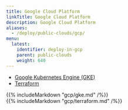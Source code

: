 ```yaml
---
title: Google Cloud Platform
linkTitle: Google Cloud Platform
description: Google Cloud Platform
aliases:
  - /deploy/public-clouds/gcp/
menu:
  latest:
    identifier: deploy-in-gcp
    parent: public-clouds
    weight: 640
---
```


<ul class="nav nav-tabs nav-tabs-yb">
  <li>
    <a href="#gke" class="nav-link active" id="gke-tab" data-toggle="tab" role="tab" aria-controls="gke" aria-selected="true">
      <i class="fas fa-cubes" aria-hidden="true"></i>
      Google Kubernetes Engine (GKE)
    </a>
  </li>
  <li>
    <a href="#terraform" class="nav-link" id="terraform-tab" data-toggle="tab" role="tab" aria-controls="terraform" aria-selected="true">
      <i class="icon-shell"></i>
      Terraform
    </a>
  </li>
</ul>

<div class="tab-content">
  <div id="gke" class="tab-pane fade show active" role="tabpanel" aria-labelledby="gke-tab">
    {{% includeMarkdown "gcp/gke.md" /%}}
  </div>
  <div id="terraform" class="tab-pane fade" role="tabpanel" aria-labelledby="terraform-tab">
    {{% includeMarkdown "gcp/terraform.md" /%}}
  </div>
</div>
